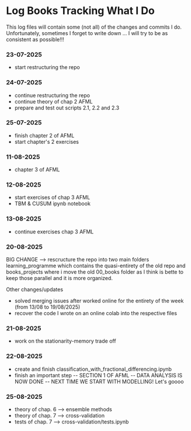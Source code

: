 # Log Books Tracking What I Do 

This log files will contain some (not all) of  the changes and commits I do. Unfortunately, sometimes I forget to write down ... I will try to be as consistent as possible!!!


### 23-07-2025
- start restructuring the repo

### 24-07-2025
- continue restructuring the repo
- continue theory of chap 2 AFML
- prepare and test out scripts 2.1, 2.2 and 2.3

### 25-07-2025
- finish chapter 2 of AFML
- start chapter's 2 exercises

### 11-08-2025
- chapter 3 of AFML

### 12-08-2025
- start exercises of chap 3 AFML
- TBM & CUSUM ipynb notebook

### 13-08-2025
- continue exercises chap 3 AFML

### 20-08-2025
BIG CHANGE --> rescructure the repo into two main folders learning_programme which contains the quasi-entirety of the old repo and books_projects where i move the old 00_books folder as I think is bette to keep those parallel and it is more organized.

Other changes/updates
- solved merging issues after worked online for the entirety of the week (from 13/08 to 19/08/2025)
- recover the code I wrote on an online colab into the respective files  

### 21-08-2025
- work on the stationarity-memory trade off

### 22-08-2025
- create and finish classification_with_fractional_differencing.ipynb
- finish an important step -- SECTION 1 OF AFML -- DATA ANALYSIS IS NOW DONE -- NEXT TIME WE START WITH MODELLING! Let's goooo

### 25-08-2025
- theory of chap. 6 --> ensemble methods
- theory of chap. 7 --> cross-validation
- tests of chap. 7 --> cross-validation/tests.ipynb
